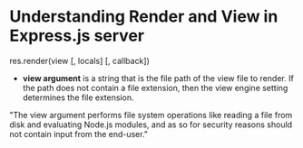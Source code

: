 # Understanding Render and View in Express.js server

res.render(view [, locals] [, callback])

- **view argument** is a string that is the file path of the view file to render.
 If the path does not contain a file extension, then the view engine setting determines the file extension.

"The view argument performs file system operations like reading a file from disk and evaluating Node.js modules, and as so for security reasons should not contain input from the end-user."
